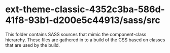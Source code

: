 # ext-theme-classic-4352c3ba-586d-41f8-93b1-d200e5c44913/sass/src

This folder contains SASS sources that mimic the component-class hierarchy. These files
are gathered in to a build of the CSS based on classes that are used by the build.
